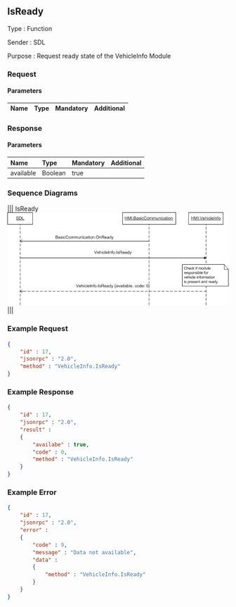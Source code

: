 ## IsReady

Type
: Function

Sender
: SDL

Purpose
: Request ready state of the VehicleInfo Module

### Request

#### Parameters

|Name|Type|Mandatory|Additional|
|:---|:---|:--------|:---------|

### Response

#### Parameters

|Name|Type|Mandatory|Additional|
|:---|:---|:--------|:---------|
|available|Boolean|true||

### Sequence Diagrams
|||
IsReady
![IsReady](./assets/IsReady.png)
|||

### Example Request

```json
{
	"id" : 17,
	"jsonrpc" : "2.0",
	"method" : "VehicleInfo.IsReady"
}
```
### Example Response

```json
{
	"id" : 17,
	"jsonrpc" : "2.0",
	"result" :
	{
		"availabe" : true,
		"code" : 0,
		"method" : "VehicleInfo.IsReady"
	}
}
```

### Example Error

```json
{
	"id" : 17,
	"jsonrpc" : "2.0",
	"error" :
	{
		"code" : 9,
		"message" : "Data not available",
		"data" :
		{
			"method" : "VehicleInfo.IsReady"
		}
	}
}
```
